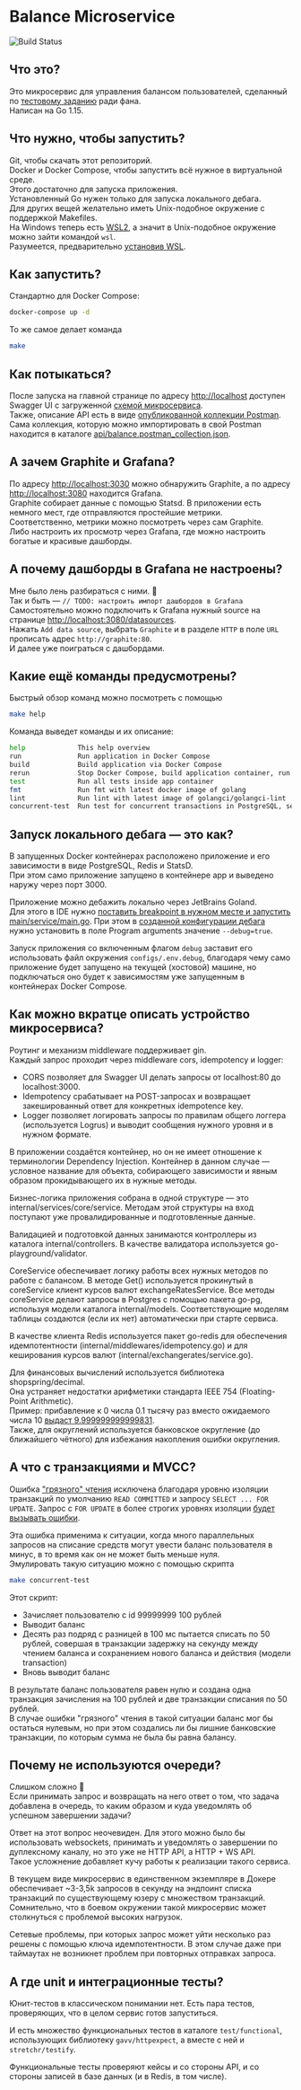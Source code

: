 # Balance Microservice

![Build Status](https://github.com/phlx/balance-go/workflows/validate-markdown/badge.svg)

## Что это?

Это микросервис для управления балансом пользователей, 
сделанный по [тестовому заданию](https://github.com/avito-tech/job-backend-trainee-assignment) 
ради фана.  
Написан на Go 1.15.  

## Что нужно, чтобы запустить?

Git, чтобы скачать этот репозиторий.  
Docker и Docker Compose, чтобы запустить всё нужное
в виртуальной среде.  
Этого достаточно для запуска приложения.  
Установленный Go нужен только для запуска локального дебага.  
Для других вещей желательно иметь Unix-подобное 
окружение с поддержкой Makefiles.  
На Windows теперь есть [WSL2](https://docs.microsoft.com/en-us/windows/wsl/compare-versions#whats-new-in-wsl-2),
а значит в Unix-подобное окружение можно зайти командой `wsl`.  
Разумеется, предварительно [установив WSL](https://docs.microsoft.com/ru-ru/windows/wsl/install-win10).  

## Как запустить?
Стандартно для Docker Compose:
```bash
docker-compose up -d
```
То же самое делает команда
```bash
make
```

## Как потыкаться?
После запуска на главной странице по адресу [http://localhost](http://localhost)
доступен Swagger UI с загруженной [схемой микросервиса](api/swagger.json).  
Также, описание API есть в виде [опубликованной коллекции Postman](https://documenter.getpostman.com/view/6261504/TVKD2czt).  
Сама коллекция, которую можно импортировать в свой Postman
находится в каталоге [api/balance.postman_collection.json](api/balance.postman_collection.json).  

## А зачем Graphite и Grafana?
По адресу [http://localhost:3030](http://localhost:3030)
можно обнаружить Graphite, а по адресу [http://localhost:3080](http://localhost:3080)
находится Grafana.  
Graphite собирает данные с помощью Statsd. В приложении есть
немного мест, где отправляются простейшие метрики.  
Соответственно, метрики можно посмотреть через сам Graphite.  
Либо настроить их просмотр через Grafana, где можно 
настроить богатые и красивые дашборды.

## А почему дашборды в Grafana не настроены?
Мне было лень разбираться с ними. 🙂  
Так и быть — `// TODO: настроить импорт дашбордов в Grafana`  
Самостоятельно можно подключить к Grafana нужный source 
на странице [http://localhost:3080/datasources](http://localhost:3080/datasources).  
Нажать `Add data source`, выбрать `Graphite` и в разделе `HTTP`
в поле `URL` прописать адрес `http://graphite:80`.  
И далее уже поиграться с дашбордами.

## Какие ещё команды предусмотрены?
Быстрый обзор команд можно посмотреть с помощью
```bash
make help
```
Команда выведет команды и их описание:
```bash
help             This help overview
run              Run application in Docker Compose
build            Build application via Docker Compose
rerun            Stop Docker Compose, build application container, run Docker Compose
test             Run all tests inside app container
fmt              Run fmt with latest docker image of golang
lint             Run lint with latest image of golangci/golangci-lint
concurrent-test  Run test for concurrent transactions in PostgreSQL, see internal/postgres/isolation.go
```

## Запуск локального дебага — это как?
В запущенных Docker контейнерах расположено приложение
и его зависимости в виде PostgreSQL, Redis и StatsD.  
При этом само приложение запущено в контейнере app и выведено
наружу через порт 3000.  

Приложение можно дебажить локально через JetBrains Goland.  
Для этого в IDE нужно [поставить breakpoint в нужном месте и запустить
main/service/main.go](https://blog.jetbrains.com/go/2019/02/06/debugging-with-goland-getting-started/#debugging-an-application).
При этом в [созданной конфигурации дебага](https://www.jetbrains.com/help/go/creating-run-debug-configuration-for-tests.html#test-configuration-for-a-package)
нужно установить в поле Program arguments значение `--debug=true`.  

Запуск приложения со включенным флагом `debug` заставит его
использовать файл окружения `configs/.env.debug`, благодаря чему само
приложение будет запущено на текущей (хостовой) машине,
но подключаться оно будет к зависимостям уже запущенным в контейнерах
Docker Compose.

## Как можно вкратце описать устройство микросервиса?
Роутинг и механизм middleware поддерживает gin.  
Каждый запрос проходит через middleware cors, idempotency и logger:
- CORS позволяет для Swagger UI делать запросы от localhost:80 до localhost:3000.  
- Idempotency срабатывает на POST-запросах и возвращает закешированный ответ
для конкретных idempotence key.  
- Logger позволяет логировать запросы по правилам общего логгера 
(используется Logrus) и выводит сообщения нужного уровня и в нужном формате.  

В приложении создаётся контейнер, но он не имеет отношение к терминологии
Dependency Injection. Контейнер в данном случае — условное название
для объекта, собирающего зависимости и явным образом прокидывающего
их в нужные методы.

Бизнес-логика приложения собрана в одной структуре — это
internal/services/core/service. Методам этой структуры на вход поступают
уже провалидированные и подготовленные данные.

Валидацией и подготовкой данных занимаются контроллеры из каталога internal/controllers.
В качестве валидатора используется go-playground/validator.

CoreService обеспечивает логику работы всех нужных методов по работе с балансом.
В методе Get() используется прокинутый в coreService клиент курсов валют exchangeRatesService.
Все методы coreService делают запросы в Postgres с помощью пакета go-pg, используя 
модели каталога internal/models.
Соответствующие моделям таблицы создаются (если их нет) автоматически при старте сервиса. 

В качестве клиента Redis используется пакет go-redis для обеспечения 
идемпотентности (internal/middlewares/idempotency.go) и для кеширования 
курсов валют (internal/exchangerates/service.go).

Для финансовых вычислений используется библиотека shopspring/decimal.  
Она устраняет недостатки арифметики стандарта IEEE 754 (Floating-Point Arithmetic).  
Пример: прибавление к 0 числа 0.1 тысячу раз вместо ожидаемого 
числа 10 [выдаст 9.999999999999831](https://play.golang.org/p/TQBd4yJe6B).  
Также, для округлений используется банковское округление (до ближайшего чётного) 
для избежания накопления ошибки округления.

## А что с транзакциями и MVCC?
Ошибка ["грязного" чтения](https://postgrespro.ru/docs/postgrespro/12/transaction-iso) исключена благодаря 
уровню изоляции транзакций по умолчанию `READ COMMITTED` и запросу `SELECT ... FOR UPDATE`.
Запрос с `FOR UPDATE` в более строгих уровнях изоляции 
[будет вызывать ошибки](https://postgrespro.ru/docs/postgrespro/12/explicit-locking#LOCKING-ROWS).  

Эта ошибка применима к ситуации, когда много параллельных запросов на списание средств могут 
увести баланс пользователя в минус, в то время как он не может быть меньше нуля.  
Эмулировать такую ситуацию можно с помощью скрипта
```bash
make concurrent-test
```
Этот скрипт:
- Зачисляет пользователю с id 99999999 100 рублей
- Выводит баланс
- Десять раз подряд с разницей в 100 мс пытается списать по 50 рублей, 
совершая в транзакции задержку на секунду между чтением баланса и сохранением 
нового баланса и действия (модели transaction)
- Вновь выводит баланс

В результате баланс пользователя равен нулю и создана одна транзакция 
зачисления на 100 рублей и две транзакции списания по 50 рублей.  
В случае ошибки "грязного" чтения в такой ситуации баланс мог бы остаться нулевым, но при этом 
создались ли бы лишние банковские транзакции, по которым сумма не была бы равна балансу.

## Почему не используются очереди?
Слишком сложно 🙂  
Если принимать запрос и возвращать на него ответ о том, что задача добавлена в очередь, то каким образом
и куда уведомлять об успешном завершении задачи?  

Ответ на этот вопрос неочевиден.
Для этого можно было бы использовать websockets, принимать и уведомлять о завершении по дуплексному каналу,
но это уже не HTTP API, а HTTP + WS API.  
Такое усложнение добавляет кучу работы к реализации такого сервиса.

В текущем виде микросервис в единственном экземпляре в Докере обеспечивает ~3-3,5k запросов в секунду
на эндпоинт списка транзакций по существующему юзеру с множеством транзакций.
Сомнительно, что в боевом окружении такой микросервис может столкнуться с проблемой высоких нагрузок.

Сетевые проблемы, при которых запрос может уйти несколько раз решены с помощью ключа идемпотентности.
В этом случае даже при таймаутах не возникнет проблем при повторных отправках запроса.

## А где unit и интеграционные тесты?
Юнит-тестов в классическом понимании нет.
Есть пара тестов, проверяющих, что в целом сервис готов запуститься.

И есть множество функциональных тестов в каталоге `test/functional`, 
использующих библиотеку `gavv/httpexpect`,
а вместе с ней и `stretchr/testify`.

Функциональные тесты проверяют кейсы и со стороны API, 
и со стороны записей в базе данных (и в Redis, в том числе).

